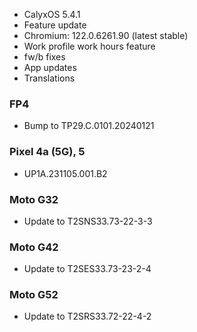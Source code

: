 * CalyxOS 5.4.1
* Feature update
* Chromium: 122.0.6261.90 (latest stable)
* Work profile work hours feature
* fw/b fixes
* App updates
* Translations

### FP4
* Bump to TP29.C.0101.20240121

### Pixel 4a (5G), 5
* UP1A.231105.001.B2

### Moto G32
* Update to T2SNS33.73-22-3-3

### Moto G42
* Update to T2SES33.73-23-2-4

### Moto G52
* Update to T2SRS33.72-22-4-2
